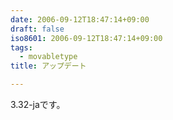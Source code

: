 ```yaml
---
date: 2006-09-12T18:47:14+09:00
draft: false
iso8601: 2006-09-12T18:47:14+09:00
tags:
  - movabletype
title: アップデート

---
```


3.32-jaです。
